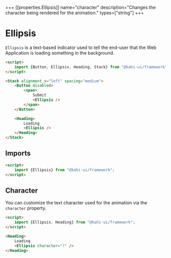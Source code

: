 +++
[[properties.Ellipsis]]
name="character"
description="Changes the character being rendered for the animation."
types=["string"]
+++

# Ellipsis

`Ellipsis` is a text-based indicator used to tell the end-user that the Web Application is loading something in the background.

<!-- prettier-ignore -->
```html repl Ellipsis Preview
<script>
    import {Button, Ellipsis, Heading, Stack} from "@kahi-ui/framework";
</script>

<Stack alignment_x="left" spacing="medium">
    <Button disabled>
        <span>
            Submit
            <Ellipsis />
        </span>
    </Button>

    <Heading>
        Loading
        <Ellipsis />
    </Heading>
</Stack>
```

## Imports

```html default Ellipsis Imports
<script>
    import {Ellipsis} from "@kahi-ui/framework";
</script>
```

## Character

You can customize the text character used for the animation via the `character` property.

```html repl Ellipsis Character
<script>
    import {Ellipsis, Heading} from "@kahi-ui/framework";
</script>

<Heading>
    Loading
    <Ellipsis character="?" />
</Heading>
```

